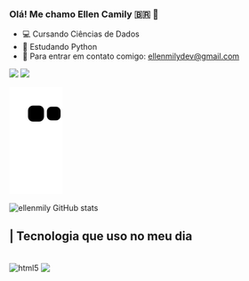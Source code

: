 
### Olá! Me chamo Ellen Camily 🇧🇷 🖖

- 💻 Cursando Ciências de Dados
- 📝 Estudando Python
- 👧 Para entrar em contato comigo: ellenmilydev@gmail.com

<div>
  <a href = "mailto:ellenmilydev@gmail.com"><img src="https://img.shields.io/badge/-Gmail-%23333?style=for-the-badge&logo=gmail&logoColor=white" target="_blank"></a>
  <a href="https://www.linkedin.com/in/rafaella-ballerini-45875016a" target="_blank"><img src="https://img.shields.io/badge/-LinkedIn-%230077B5?style=for-the-badge&logo=linkedin&logoColor=white" target="_blank"></a> 
  
  ![Snake animation](https://github.com/ellenmily/ellenmily/blob/output/github-contribution-grid-snake.svg)
</div>

![ellenmily GitHub stats](https://github-readme-stats.vercel.app/api?username=ellenmily&show_icons=true&theme=radical)

## | Tecnologia que uso no meu dia

<div style="display: inline_block"><br>
    <img align="center" alt="html5" src="https://img.shields.io/badge/Python-3776AB?style=for-the-badge&logo=python&logoColor=white">
         <img align="center"  width="35em" src="https://cdn.jsdelivr.net/gh/devicons/devicon/icons/mysql/mysql-original.svg">
</div>
